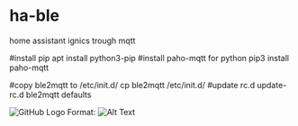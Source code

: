 # ha-ble
home assistant ignics trough mqtt

#install pip
apt install python3-pip
#install paho-mqtt for python
pip3 install paho-mqtt

#copy ble2mqtt to /etc/init.d/
cp ble2mqtt /etc/init.d/
#update rc.d
update-rc.d ble2mqtt defaults


![GitHub Logo](/images/logo.png)
Format: ![Alt Text](url)

